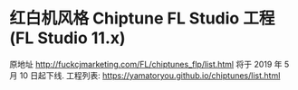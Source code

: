 # 红白机风格 Chiptune FL Studio 工程 (FL Studio 11.x)
原地址 http://fuckcjmarketing.com/FL/chiptunes_flp/list.html 将于 2019 年 5 月 10 日起下线. 
工程列表: https://yamatoryou.github.io/chiptunes/list.html
